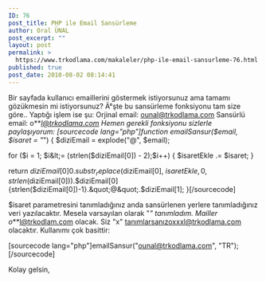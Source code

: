 ```yaml
---
ID: 76
post_title: PHP ile Email Sansürleme
author: Oral ÜNAL
post_excerpt: ""
layout: post
permalink: >
  https://www.trkodlama.com/makaleler/php-ile-email-sansurleme-76.html
published: true
post_date: 2010-08-02 08:14:41
---
```

Bir sayfada kullanıcı emaillerini göstermek istiyorsunuz ama tamamı gözükmesin mi istiyorsunuz? Ä°şte bu sansürleme fonksiyonu tam size göre.. Yaptığı işlem ise şu:
Orjinal email: ounal@trkodlama.com
Sansürlü email: o***l@trkodlama.com
Hemen gerekli fonksiyonu sizlerle paylaşıyorum:
[sourcecode lang="php"]function emailSansur($email, $isaret = &quot;*&quot;) {
 $diziEmail = explode(&quot;@&quot;, $email);

 for ($i = 1; $i&lt;= (strlen($diziEmail[0]) - 2);$i++) {
  $isaretEkle .= $isaret;
 }

 return $diziEmail[0]{0}.substr_replace($diziEmail[0], $isaretEkle, 0, strlen($diziEmail[0])).$diziEmail[0]{strlen($diziEmail[0])-1}.&quot;@&quot;.$diziEmail[1];
}[/sourcecode]

$isaret parametresini tanımladığınız anda sansürlenen yerlere tanımladığınız veri yazılacaktır. Mesela varsayılan olarak "*" tanımladım. Mailler o***l@trkodlam.com olacak. Siz "x" tanımlarsanızoxxxl@trkodlama.com olacaktır. Kullanımı çok basittir:

[sourcecode lang="php"]emailSansur(&quot;ounal@trkodlama.com&quot;, &quot;TR&quot;); [/sourcecode]

Kolay gelsin,